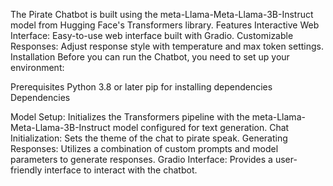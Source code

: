 The Pirate Chatbot is built using the meta-Llama-Meta-Llama-3B-Instruct model from Hugging Face's Transformers library.
Features
Interactive Web Interface: Easy-to-use web interface built with Gradio.
Customizable Responses: Adjust response style with temperature and max token settings.
Installation
Before you can run the Chatbot, you need to set up your environment:

Prerequisites
Python 3.8 or later
pip for installing dependencies
Dependencies

Model Setup: Initializes the Transformers pipeline with the meta-Llama-Meta-Llama-3B-Instruct model configured for text generation.
Chat Initialization: Sets the theme of the chat to pirate speak.
Generating Responses: Utilizes a combination of custom prompts and model parameters to generate responses.
Gradio Interface: Provides a user-friendly interface to interact with the chatbot.
